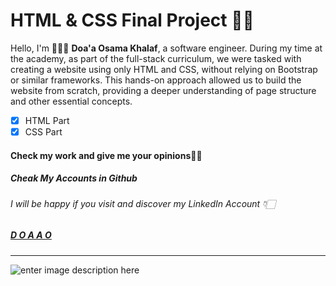 # HTML & CSS Final Project 👌🏻
Hello, I'm 👩🏻‍💻 **Doa'a Osama Khalaf**, a software engineer. During my time at the academy, as part of the full-stack curriculum, we were tasked with creating a website using only HTML and CSS, without relying on Bootstrap or similar frameworks. This hands-on approach allowed us to build the website from scratch, providing a deeper understanding of page structure and other essential concepts.

 - [x] HTML Part 
 - [x] CSS Part

#### Check my work and give me your opinions✍🏻
##### Cheak My Accounts in Github 
###### I will be happy if you visit and discover my LinkedIn Account 👇🏻
##### [D O A A O](http://https://www.linkedin.com/in/dodo88/ "D O A A O")
----------------------------
![enter image description here](https://cdn.gencraft.com/prod/user/9be89430-198c-4712-83be-46579ade2f98/74aaae15-909d-4659-b422-eb551324e258/image/image1_0.jpg?Expires=1708684627&Signature=bp99aSFWYkIKU82g-AfeDIIua95WgNiafNF2wyYEOmus-54Yg-tgTh09W-tOr15ZfHGabTu11OjTyRPENLR9~XuKRpMp84DyFjbaXC27gbPBX2mitW6a~fBiCbpI5gfWwrw1Ijfhhz6rJUoEL6Hl2~zRj-PI9bKCtbhxYgTF7lTvzOCIdzWquoBz6cAJK1E4mN7naa9s7iNeZALshi~EadlGeY0DexyNl1ka7WkNW~kL4eID5OaITV6bQeE0ghB4Ys4eXkE5NMDBypnb61ly9e7cIM0NNNrmtGzyd82ducYUZGZilQidikq3ad-c--FzZ0aRb4tc2ce4C6AIC~62BA__&Key-Pair-Id=K3RDDB1TZ8BHT8)

